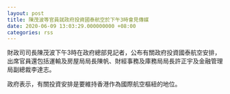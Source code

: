 ```yaml
---
layout: post
title: 陳茂波等官員就政府投資國泰航空於下午3時會見傳媒
date: 2020-06-09 13:03:29.000000000 +08:00
categories: rss
---
```


財政司司長陳茂波下午3時在政府總部見記者，公布有關政府投資國泰航空安排，出席官員還包括運輸及房屋局局長陳帆、財經事務及庫務局局長許正宇及金融管理局副總裁李達志。

政府表示，有關投資安排是要維持香港作為國際航空樞紐的地位。
